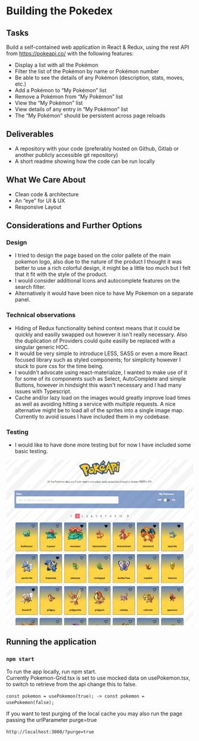 # Building the Pokedex



## Tasks

Build a self-contained web application in React &
Redux, using the rest API from https://pokeapi.co/
with the following features:   

* Display a list with all the Pokémon   
* Filter the list of the Pokémon by name or 
Pokémon number   
* Be able to see the details of any Pokémon (description, stats, moves, etc.)   
* Add a Pokémon to “My Pokémon” list   
* Remove a Pokémon from “My Pokémon” list  
* View the “My Pokémon” list   
* View details of any entry in “My Pokémon” list   
* The “My Pokémon” should be persistent across page reloads   
   
   
## Deliverables

* A repository with your code (preferably hosted on Github, Gitlab or another publicly accessible git repository)   
* A short readme showing how the code can be run locally
   
   
## What We Care About

* Clean code & architecture
* An “eye” for UI & UX
* Responsive Layout
     
   
## Considerations and Further Options

### Design
* I tried to design the page based on the color pallete of the main pokemon logo, also due to the nature of the product I thought it was better to use a rich colorful design, it might be a little too much but I felt that it fit with the style of the product.
* I would consider additional Icons and autocomplete features on the search filter.   
* Alternatively it would have been nice to have My Pokemon on a separate panel.   

### Technical observations
* Hiding of Redux functionality behind context means that it could be quickly and easilly swapped out however it isn't really necessary. Also the duplication of Providers could quite easilly be replaced with a singular generic HOC.   
* It would be very simple to introduce LESS, SASS or even a more React focused library such as styled components; for simplicity however I stuck to pure css for the time being.   
* I wouldn't advocate using react-materialize, I wanted to make use of it for some of its components such as Select, AutoComplete and simple Buttons, however in hindsight this wasn't necessary and I had many issues with Typescript.   
* Cache and/or lazy load on the images would greatly improve load times as well as avoiding hitting a service with multiple requests. A nice alternative might be to load all of the sprites into a single image map. Currently to avoid issues I have included them in my codebase. 
   
### Testing
* I would like to have done more testing but for now I have included some basic testing.
   
   
![Alt text](/screenshot.png?raw=true "Optional Title")
   
## Running the application
   
### `npm start`

To run the app locally, run npm start.   
Currently Pokemon-Grid.tsx is set to use mocked data on usePokemon.tsx, to switch to retrieve from the api change this to false.

`const pokemon = usePokemon(true); -> const pokemon = usePokemon(false);`

If you want to test purging of the local cache you may also run the page passing the urlParameter purge=true

`http://localhost:3000/?purge=true`
